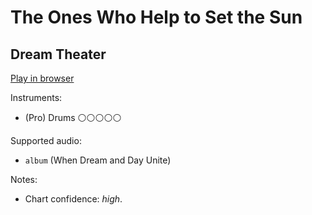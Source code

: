 # The Ones Who Help to Set the Sun

## Dream Theater


[Play in browser](http://pages.cs.wisc.edu/~tolly/customs/dream-theater/the-ones-who-help-to-set-the-sun)

Instruments:

  * (Pro) Drums ⚪️⚪️⚪️⚪️⚪️

Supported audio:

  * `album` (When Dream and Day Unite)

Notes:

  * Chart confidence: *high*.

